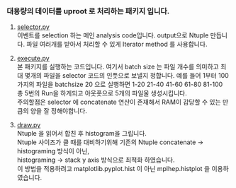 ### 대용량의 데이터를 uproot 로 처리하는 패키지 입니다.
1. [selector.py](https://github.com/groupKNUPHY/Bootcamp/blob/main/BigData_uproot/selector.py)  
이벤트를 selection 하는 메인 analysis code입니다. output으로 Ntuple 만듭니다. 파일 여러개를 받아서 처리할 수 있게 Iterator method 를 사용합니다.

2. [execute.py](https://github.com/groupKNUPHY/Bootcamp/blob/main/BigData_uproot/execute.py)  
본 패키지를 실행하는 코드입니다. 여기서 batch size 는 파일 개수를 의미하고 최대 몇개의 파일을 selector 코드의 인풋으로 보낼지 정합니다.
예를 들어 1부터 100가지의 파일을 batchsize 20 으로 실행하면 1-20 21-40 41-60 61-80 81-100 총 5번의 Run을 하게되고 아웃풋으로 5개의 파일울 생성시킵니다.  
주의할점은 selector 에 concatenate 연산이 존재해서 RAM이 감당할 수 있는 만큼의 양을 잘 정해야합니다.

3. [draw.py](https://github.com/groupKNUPHY/Bootcamp/blob/main/BigData_uproot/draw.py)  
Ntuple 을 읽어서 합친 후 histogram을 그립니다.  
Ntuple 사이즈가 클 때를 대비하기위해 기존의 Ntuple concatenate -> histograming 방식이 아닌,  
histograming -> stack y axis 방식으로 최적화 하였습니다.  
이 방법을 적용하려고 matplotlib.pyplot.hist 이 아닌 mplhep.histplot 을 이용하였습니다.  

